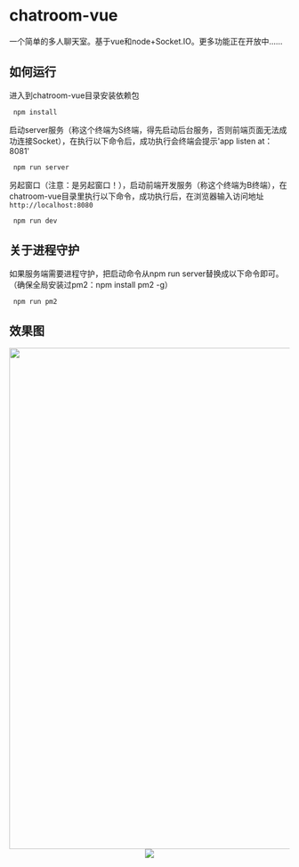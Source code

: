 # chatroom-vue
一个简单的多人聊天室。基于vue和node+Socket.IO。更多功能正在开放中……

## 如何运行

进入到chatroom-vue目录安装依赖包
```
 npm install
```

启动server服务（称这个终端为S终端，得先启动后台服务，否则前端页面无法成功连接Socket），在执行以下命令后，成功执行会终端会提示'app listen at：8081'
```
 npm run server
```

另起窗口（注意：是另起窗口！），启动前端开发服务（称这个终端为B终端），在chatroom-vue目录里执行以下命令，成功执行后，在浏览器输入访问地址`http://localhost:8080`
```
 npm run dev
```
## 关于进程守护
如果服务端需要进程守护，把启动命令从npm run server替换成以下命令即可。（确保全局安装过pm2：npm install pm2 -g）
```
 npm run pm2
```

## 效果图
 <p align="center">
  <img width="900" src="https://raw.githubusercontent.com/lss5270/chatroom-vue/master/gifs/view1.jpg">
  <img  src="https://raw.githubusercontent.com/lss5270/chatroom-vue/master/gifs/view2.jpg">
</p>

